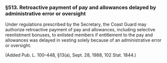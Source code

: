 ### §513. Retroactive payment of pay and allowances delayed by administrative error or oversight ###

Under regulations prescribed by the Secretary, the Coast Guard may authorize retroactive payment of pay and allowances, including selective reenlistment bonuses, to enlisted members if entitlement to the pay and allowances was delayed in vesting solely because of an administrative error or oversight.

(Added Pub. L. 100–448, §13(a), Sept. 28, 1988, 102 Stat. 1844.)